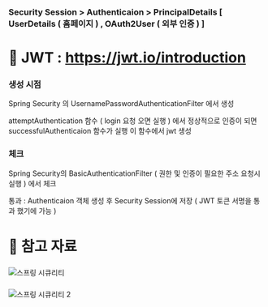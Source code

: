 
###  Security Session  >  Authenticaion  >  PrincipalDetails [ UserDetails ( 홈페이지 ) , OAuth2User ( 외부 인증 ) ] 

###

# 🔎 JWT :  https://jwt.io/introduction

###
###  생성 시점 
Spring Security 의 UsernamePasswordAuthenticationFilter 에서 생성

attemptAuthentication 함수 ( login 요청 오면 실행 ) 에서 정상적으로 인증이 되면 successfulAuthenticaion 함수가 실행 이 함수에서 jwt 생성 

###  체크 
Spring Security의 BasicAuthenticationFilter ( 권한 및 인증이 필요한 주소 요청시 실행 ) 에서 체크 

통과 :  Authenticaion 객체 생성 후 Security Session에 저장 ( JWT 토큰 서명을 통과 했기에 가능 )


# 🔎 참고 자료 

###
![스프링 시큐리티](https://github.com/lsh96900410/SpringSecurity-JWT/assets/133841235/f38e79e1-79b2-4fc3-be79-5e0683bf614c)


###
![스프링 시큐리티 2](https://github.com/lsh96900410/SpringSecurity-JWT/assets/133841235/a0c3c6d3-172f-4dca-8864-5112df4d98c5)


